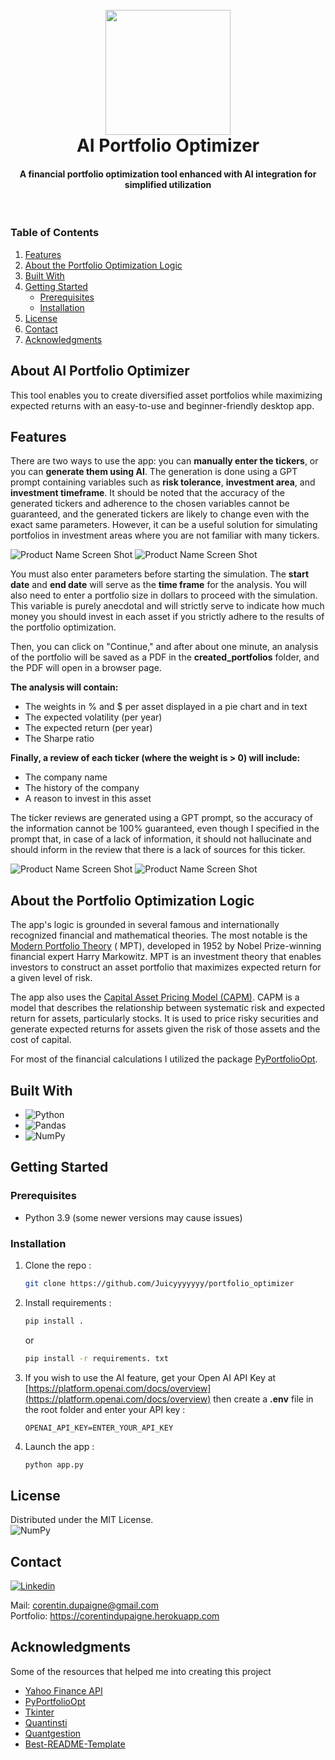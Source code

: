 <!-- Improved compatibility of back to top link: See: https://github.com/othneildrew/Best-README-Template/pull/73 -->
<a name="readme-top"></a>
<!--
*** Thanks for checking out the Best-README-Template. If you have a suggestion
*** that would make this better, please fork the repo and create a pull request
*** or simply open an issue with the tag "enhancement".
*** Don't forget to give the project a star!
*** Thanks again! Now go create something AMAZING! :D
-->



<!-- PROJECT SHIELDS -->
<!--
*** I'm using markdown "reference style" links for readability.
*** Reference links are enclosed in brackets [ ] instead of parentheses ( ).
*** See the bottom of this document for the declaration of the reference variables
*** for contributors-url, forks-url, etc. This is an optional, concise syntax you may use.
*** https://www.markdownguide.org/basic-syntax/#reference-style-links
-->



<!-- PROJECT LOGO -->
<h1 align="center">
  <br>
  <a href="http://www.amitmerchant.com/electron-markdownify"><img src="images/logo.png" width="200"></a>
  <br>
  AI Portfolio Optimizer
  <br>
</h1>

<h4 align="center">A financial portfolio optimization tool enhanced with AI integration for simplified utilization</h4>
<br>



<!-- TABLE OF CONTENTS -->

<h3>Table of Contents</h3>
  <ol>
    <li>
      <a href="#features">Features</a>
    </li>
    <li>
      <a href="#about-the-portfolio-optimization-logic">About the Portfolio Optimization Logic</a>
    </li>
<li><a href="#built-with">Built With</a></li>
    <li>
      <a href="#getting-started">Getting Started</a>
      <ul>
        <li><a href="#prerequisites">Prerequisites</a></li>
        <li><a href="#installation">Installation</a></li>
      </ul>
    </li>
    <li><a href="#license">License</a></li>
    <li><a href="#contact">Contact</a></li>
    <li><a href="#acknowledgments">Acknowledgments</a></li>
  </ol>




<!-- ABOUT THE PROJECT -->

## About AI Portfolio Optimizer

This tool enables you to create diversified asset portfolios while maximizing expected returns with an easy-to-use and beginner-friendly desktop app.

## Features

There are two ways to use the app: you can **manually enter the tickers**, or you can **generate them using AI**. The
generation
is done using a GPT prompt containing variables such as **risk tolerance**, **investment area**, and **investment
timeframe**. It
should be noted that the accuracy of the generated tickers and adherence to the chosen variables cannot be guaranteed,
and the generated tickers are likely to change even with the exact same parameters. However, it can be a useful solution
for simulating portfolios in investment areas where you are not familiar with many tickers.

![Product Name Screen Shot](images/menu.png)
![Product Name Screen Shot](images/manual_tickers.png)

You must also enter parameters before starting the simulation. 
The **start date** and **end date** will serve as the **time frame**
for the analysis. You will also need to enter a portfolio size in dollars to proceed with the simulation. This variable is purely
anecdotal and will strictly serve to indicate how much money you should invest in each asset if you strictly adhere to
the results of the portfolio optimization.

Then, you can click on "Continue," and after about one minute, an analysis of the portfolio will be saved as a PDF in
the **created_portfolios** folder, and the PDF will open in a browser page.

**The analysis will contain:**

- The weights in % and $ per asset displayed in a pie chart and in text
- The expected volatility (per year)
- The expected return (per year)
- The Sharpe ratio

**Finally, a review of each ticker (where the weight is > 0) will include:**

- The company name
- The history of the company
- A reason to invest in this asset

The ticker reviews are generated using a GPT prompt, so the accuracy of the information cannot be 100% guaranteed, even
though I specified in the prompt that, in case of a lack of information, it should not hallucinate and should inform in
the review that there is a lack of sources for this ticker.

![Product Name Screen Shot](images/analysis_page-0001.jpg)
![Product Name Screen Shot](images/analysis_page-0002.jpg)

## About the Portfolio Optimization Logic

The app's logic is grounded in several famous and internationally recognized financial and mathematical theories. The
most notable is
the [Modern Portfolio Theory](https://www.investopedia.com/terms/m/modernportfoliotheory.asp#:~:text=The%20modern%20portfolio%20theory%20(MPT)%20was%20a%20breakthrough%20in%20personal,entirely%20with%20low-risk%20choices.) (
MPT), developed in 1952 by Nobel Prize-winning financial expert Harry Markowitz. MPT is an investment theory that
enables investors to construct an asset portfolio that maximizes expected return for a given level of risk.

The app also uses the [Capital Asset Pricing Model (CAPM)](https://www.investopedia.com/terms/c/capm.asp). CAPM is a
model that describes the relationship between systematic risk and expected return for assets, particularly stocks. It is
used to price risky securities and generate expected returns for assets given the risk of those assets and the cost of
capital.

For most of the financial calculations I utilized the package [PyPortfolioOpt](https://github.com/robertmartin8/PyPortfolioOpt).

## Built With

* ![Python](https://img.shields.io/badge/python-3670A0?style=for-the-badge&logo=python&logoColor=ffdd54)
* ![Pandas](https://img.shields.io/badge/pandas-%23150458.svg?style=for-the-badge&logo=pandas&logoColor=white)
* ![NumPy](https://img.shields.io/badge/numpy-%23013243.svg?style=for-the-badge&logo=numpy&logoColor=white)

<!-- GETTING STARTED -->

## Getting Started

### Prerequisites

* Python 3.9 (some newer versions may cause issues)

### Installation

1. Clone the repo :
   ```sh
   git clone https://github.com/Juicyyyyyyy/portfolio_optimizer
   ```
2. Install requirements : <br>
   ```sh 
   pip install .
   ```
   or
   ```sh
   pip install -r requirements. txt
   ```
3. If you wish to use the AI feature, get your Open AI API Key
   at [https://platform.openai.com/docs/overview](https://platform.openai.com/docs/overview)
   then create a **.env** file in the root folder and enter your API key :
   ```dotenv
   OPENAI_API_KEY=ENTER_YOUR_API_KEY
   ```
4. Launch the app :
   ```sh
   python app.py
   ```

<!-- LICENSE -->

## License

Distributed under the MIT License. </br>
![NumPy](https://img.shields.io/github/license/Ileriayo/markdown-badges?style=for-the-badge)



<!-- CONTACT -->

## Contact

[![Linkedin](https://img.shields.io/badge/linkedin-%230077B5.svg?style=for-the-badge&logo=linkedin&logoColor=white)](https://www.linkedin.com/in/corentin-dupaigne-b449a1242/)

Mail: corentin.dupaigne@gmail.com
</br>
Portfolio: https://corentindupaigne.herokuapp.com



<!-- ACKNOWLEDGMENTS -->

## Acknowledgments

Some of the resources that helped me into creating this project

* [Yahoo Finance API](https://developer.yahoo.com/api/)
* [PyPortfolioOpt](https://github.com/robertmartin8/PyPortfolioOpt)
* [Tkinter](https://github.com/topics/tkinter-python)
* [Quantinsti](https://blog.quantinsti.com/calculating-covariance-matrix-portfolio-variance/)
* [Quantgestion](https://quantgestion.fr/le-modele-de-fisher-black-et-robert-litterman/)
* [Best-README-Template](https://github.com/othneildrew/Best-README-Template)

<!-- MARKDOWN LINKS & IMAGES -->
<!-- https://www.markdownguide.org/basic-syntax/#reference-style-links -->

[contributors-shield]: https://img.shields.io/github/contributors/othneildrew/Best-README-Template.svg?style=for-the-badge

[contributors-url]: https://github.com/othneildrew/Best-README-Template/graphs/contributors

[forks-shield]: https://img.shields.io/github/forks/othneildrew/Best-README-Template.svg?style=for-the-badge

[forks-url]: https://github.com/othneildrew/Best-README-Template/network/members

[stars-shield]: https://img.shields.io/github/stars/othneildrew/Best-README-Template.svg?style=for-the-badge

[stars-url]: https://github.com/othneildrew/Best-README-Template/stargazers

[issues-shield]: https://img.shields.io/github/issues/othneildrew/Best-README-Template.svg?style=for-the-badge

[issues-url]: https://github.com/othneildrew/Best-README-Template/issues

[license-shield]: https://img.shields.io/github/license/othneildrew/Best-README-Template.svg?style=for-the-badge

[license-url]: https://github.com/othneildrew/Best-README-Template/blob/master/LICENSE.txt

[linkedin-shield]: https://img.shields.io/badge/-LinkedIn-black.svg?style=for-the-badge&logo=linkedin&colorB=555

[linkedin-url]: https://www.linkedin.com/in/corentin-dupaigne-b449a1242

[product-screenshot]: images/main_app.png

[Next.js]: https://img.shields.io/badge/next.js-000000?style=for-the-badge&logo=nextdotjs&logoColor=white

[Next-url]: https://nextjs.org/

[React.js]: https://img.shields.io/badge/React-20232A?style=for-the-badge&logo=react&logoColor=61DAFB

[React-url]: https://reactjs.org/

[Vue.js]: https://img.shields.io/badge/Vue.js-35495E?style=for-the-badge&logo=vuedotjs&logoColor=4FC08D

[Vue-url]: https://vuejs.org/

[Angular.io]: https://img.shields.io/badge/Angular-DD0031?style=for-the-badge&logo=angular&logoColor=white

[Angular-url]: https://angular.io/

[Svelte.dev]: https://img.shields.io/badge/Svelte-4A4A55?style=for-the-badge&logo=svelte&logoColor=FF3E00

[Svelte-url]: https://svelte.dev/

[Laravel.com]: https://img.shields.io/badge/Laravel-FF2D20?style=for-the-badge&logo=laravel&logoColor=white

[Laravel-url]: https://laravel.com

[Bootstrap.com]: https://img.shields.io/badge/Bootstrap-563D7C?style=for-the-badge&logo=bootstrap&logoColor=white

[Bootstrap-url]: https://getbootstrap.com

[JQuery.com]: https://img.shields.io/badge/jQuery-0769AD?style=for-the-badge&logo=jquery&logoColor=white

[JQuery-url]: https://jquery.com 
